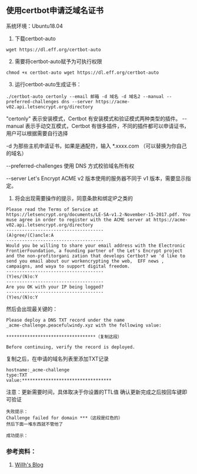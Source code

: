 ## 使用certbot申请泛域名证书 ##

系统环境：Ubuntu18.04

1. 下载certbot-auto
```
wget https://dl.eff.org/certbot-auto
```

2. 需要将certbot-auto赋予为可执行权限
```
chmod +x certbot-auto wget https://dl.eff.org/certbot-auto
```
3. 运行certbot-auto生成证书：
```
./certbot-auto certonly --email 邮箱 -d 域名 -d 域名2 --manual --preferred-challenges dns --server https://acme-v02.api.letsencrypt.org/directory
```
"certonly" 表示安装模式，Certbot 有安装模式和验证模式两种类型的插件。
--manual 表示手动交互模式，Certbot 有很多插件，不同的插件都可以申请证书，用户可以根据需要自行选择

-d 为那些主机申请证书，如果是通配符，输入 *.xxxx.com （可以替换为你自己的域名）

--preferred-challenges 使用 DNS 方式校验域名所有权

--server Let's Encrypt ACME v2 版本使用的服务器不同于 v1 版本，需要显示指定。

1. 将会出现需要操作的提示，同意条款和绑定IP之类的
```
Please read the Terms of Service at
https://letsencrypt.org/documents/LE-SA-v1.2-November-15-2017.pdf. You muse agree in order to register with the ACME server at https://acme-v02.api.letsencrypt.org/directory
-------------------------------------
(A)gree/(C)ancle:A
-------------------------------------
Would you be willing to share your email address with the Electronic FrontierFoundation, a founding partner of the Let's Encrypt project and the non-profitorgani zation that develops Certbot? we 'd like to send you email about our workencrypting the web,  EFF news , campaigns, and waya to support digital freedom.
-------------------------------------
(Y)es/(N)o:Y
-------------------------------------
Are you OK with your IP being logged?
-------------------------------------
(Y)es/(N)o:Y
```

然后会出现最关键的：
```
Please deploy a DNS TXT record under the name
_acme-challenge.peacefulwindy.xyz with the following value:

**********************************（复制这段）

Before continuing, verify the record is deployed.
```
复制之后，在申请的域名列表里添加TXT记录
```
hostname:_acme-challenge
type:TXT
value:**********************************
```
注意：更新需要时间，具体取决于你设置的TTL值
确认更新完成之后按回车键即可验证
```
失败提示：
Challenge failed for domain ***（这段是红色的）
然后下面一堆东西就不管他了

成功提示：

```

### 参考资料： ###

1. [Willh's Blog](https://www.willh.cn/articles/2018/07/27/1532676216270.html)